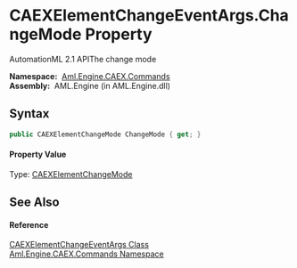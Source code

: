 CAEXElementChangeEventArgs.ChangeMode Property
==============================================
AutomationML 2.1 APIThe change mode

  **Namespace:**  [Aml.Engine.CAEX.Commands][1]  
  **Assembly:**  AML.Engine (in AML.Engine.dll)

Syntax
------

```csharp
public CAEXElementChangeMode ChangeMode { get; }
```

#### Property Value
Type: [CAEXElementChangeMode][2]

See Also
--------

#### Reference
[CAEXElementChangeEventArgs Class][3]  
[Aml.Engine.CAEX.Commands Namespace][1]  

[1]: ../README.md
[2]: ../CAEXElementChangeMode/README.md
[3]: README.md
[4]: https://www.automationml.org
[5]: ../../icons/logoShade.png